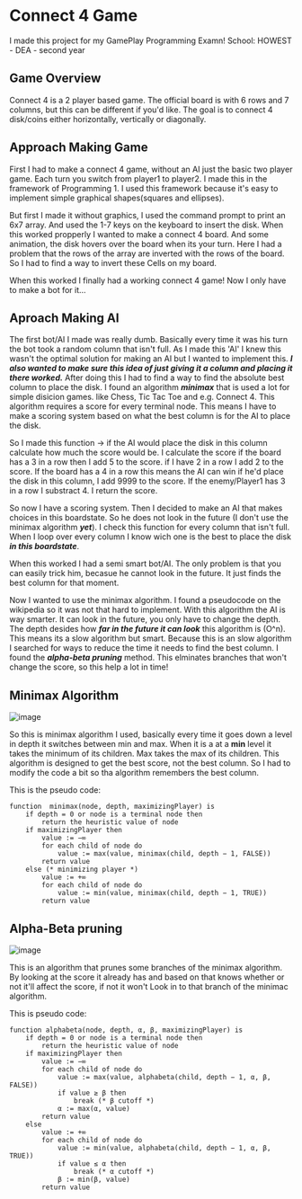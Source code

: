 # **Connect 4 Game**
I made this project for my GamePlay Programming Examn!
School: HOWEST - DEA - second year

## **Game Overview**
Connect 4 is a 2 player based game. The official board is with 6 rows and 7 columns, but this can be different if you'd like.
The goal is to connect 4 disk/coins either horizontally, vertically or diagonally. 

## **Approach Making Game**
First I had to make a connect 4 game, without an AI just the basic two player game. Each turn you switch from player1 to player2.
I made this in the framework of Programming 1. I used this framework because it's easy to implement simple graphical shapes(squares and ellipses).

But first I made it without graphics, I used the command prompt to print an 6x7 array. And used the 1-7 keys on the keyboard to insert the disk.
When this worked propperly I wanted to make a connect 4 board. And some animation, the disk hovers over the board when its your turn.
Here I had a problem that the rows of the array are inverted with the rows of the board. So I had to find a way to invert these Cells on my board.

When this worked I finally had a working connect 4 game!
Now I only have to make a bot for it...

## **Aproach Making AI**
The first bot/AI I made was really dumb. Basically every time it was his turn the bot took a random column that isn't full. As I made this 'AI' I knew this wasn't the optimal solution for making an AI but I wanted to implement this. ***I also wanted to make sure this idea of just giving it a column and placing it there worked.***
After doing this I had to find a way to find the absolute best column to place the disk. 
I found an algorithm ***minimax*** that is used a lot for simple disicion games. like Chess, Tic Tac Toe and e.g. Connect 4.
This algorithm requires a score for every terminal node. This means I have to make a scoring system based on what the best column is for the AI to place the disk.

So I made this function -> if the AI would place the disk in this column calculate how much the score would be.
I calculate the score if the board has a 3 in a row then I add 5 to the score. if I have 2 in a row I add 2 to the score.
If the board has a 4 in a row this means the AI can win if he'd place the disk in this column, I add 9999 to the score. If the enemy/Player1 has 3 in a row I substract 4.
I return the score.

So now I have a scoring system. Then I decided to make an AI that makes choices in this boardstate. So he does not look in the future (I don't use the minimax algorithm ***yet***).
I check this function for every column that isn't full. When I loop over every column I know wich one is the best to place the disk ***in this boardstate***.

When this worked I had a semi smart bot/AI. The only problem is that you can easily trick him, becasue he cannot look in the future. It just finds the best column for that moment.

Now I wanted to use the minimax algorithm. I found a pseudocode on the wikipedia so it was not that hard to implement. With this algorithm the AI is way smarter. It can look in the future, you only have to change the depth. The depth desides how ***far in the future it can look*** this algorithm is (O^n). This means its a slow algorithm but smart.
Because this is an slow algorithm I searched for ways to reduce the time it needs to find the best column. I found the ***alpha-beta pruning*** method. This elminates branches that won't change the score, so this help a lot in time!

## **Minimax Algorithm**

![image](https://user-images.githubusercontent.com/95616199/151162358-5196b563-0338-465e-867c-5118705a4f26.png)

So this is minimax algorithm I used, basically every time it goes down a level in depth it switches between min and max. When it is a at a **min** level it takes the minimum of its children. Max takes the max of its children. This algorithm is designed to get the best score, not the best column. So I had to modify the code a bit so tha algorithm remembers the best column.

This is the pseudo code:
```
function  minimax(node, depth, maximizingPlayer) is
    if depth = 0 or node is a terminal node then
        return the heuristic value of node
    if maximizingPlayer then
        value := −∞
        for each child of node do
            value := max(value, minimax(child, depth − 1, FALSE))
        return value
    else (* minimizing player *)
        value := +∞
        for each child of node do
            value := min(value, minimax(child, depth − 1, TRUE))
        return value
```
## **Alpha-Beta pruning**

![image](https://user-images.githubusercontent.com/95616199/151164263-7409fe98-a13b-4692-8252-540039ab75f2.png)

This is an algorithm that prunes some branches of the minimax algorithm. By looking at the score it already has and based on that knows whether or not it'll affect the score, if not it won't Look in to that branch of the minimac algorithm.

This is pseudo code:
```
function alphabeta(node, depth, α, β, maximizingPlayer) is
    if depth = 0 or node is a terminal node then
        return the heuristic value of node
    if maximizingPlayer then
        value := −∞
        for each child of node do
            value := max(value, alphabeta(child, depth − 1, α, β, FALSE))
            if value ≥ β then
                break (* β cutoff *)
            α := max(α, value)
        return value
    else
        value := +∞
        for each child of node do
            value := min(value, alphabeta(child, depth − 1, α, β, TRUE))
            if value ≤ α then
                break (* α cutoff *)
            β := min(β, value)
        return value
```

